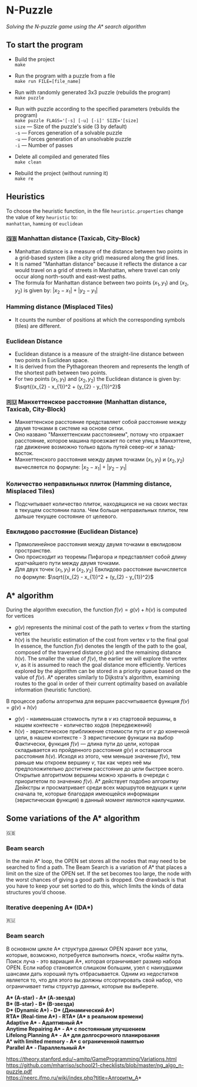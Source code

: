 # N-Puzzle
_Solving the N-puzzle game using the A* search algorithm_

## To start the program
- Build the project  
`make`  


- Run the program with a puzzle from a file  
`make run FILE=[file_name]`  


- Run with randomly generated 3x3 puzzle (rebuilds the program)  
`make puzzle`  


- Run with puzzle according to the specified parameters (rebuilds the program)  
`make puzzle FLAGS='[-s] [-u] [-i]' SIZE='[size]`  
`size` — Size of the puzzle's side (3 by default)  
`-s` — Forces generation of a solvable puzzle  
`-u` — Forces generation of an unsolvable puzzle  
`-i` — Number of passes


- Delete all compiled and generated files  
`make clean`  


- Rebuild the project (without running it)  
`make re`

## Heuristics
To choose the heuristic function, in the file `heuristic.properties` change the value of key `heuristic` to:  
`manhattan`, `hamming` or `euclidean`  

### :gb: Manhattan distance (Taxicab, City-Block)
- Manhattan distance is a measure of the distance between two points in a grid-based
system (like a city grid) measured along the grid lines.
- It is named "Manhattan distance" because it reflects the distance a car would travel on a
grid of streets in Manhattan, where travel can only occur along north-south and east-west paths.
- The formula for Manhattan distance between two points $`(x_{1}, y_{1})`$ and $`(x_{2}, y_{2})`$ is given by: $`|x_{2} - x_{1}| + |y_{2} - y_{1}|`$    
### Hamming distance (Misplaced Tiles)
- It counts the number of positions at which the corresponding symbols (tiles) are different.
### Euclidean Distance 
- Euclidean distance is a measure of the straight-line distance between two points in Euclidean space.
- It is derived from the Pythagorean theorem and represents the length of the shortest path between two points.
- For two points $`(x_{1}, y_{1})`$ and $`(x_{2}, y_{2})`$ the Euclidean distance is given by: $`\sqrt{(x_{2} - x_{1})^2 + (y_{2} - y_{1})^2}`$

### :ru: Манхеттенское расстояние (Manhattan distance, Taxicab, City-Block)
- Манхеттенское расстояние представляет собой расстояние между двумя точками в системе на основе сетки.
- Оно названо "Манхеттенским расстоянием", потому что отражает расстояние, которое машина проезжает по сетке улиц в Манхэттене, где движение возможно только вдоль путей север-юг и запад-восток.
- Манхеттенского расстояния между двумя точками $`(x_{1}, y_{1})`$ и $`(x_{2}, y_{2})`$ вычесляется по формуле: $`|x_{2} - x_{1}| + |y_{2} - y_{1}|`$
### Количество неправильных плиток (Hamming distance, Misplaced Tiles)
- Подсчитывает количество плиток, находящихся не на своих местах в текущем состоянии пазла. Чем больше неправильных плиток, тем дальше текущее состояние от целевого.
### Евклидово расстояние (Euclidean Distance)
- Прямолинейное расстояния между двумя точками в евклидовом пространстве.
- Оно происходит из теоремы Пифагора и представляет собой длину кратчайшего пути между двумя точками.
- Для двух точек $`(x_{1}, y_{1})`$ и $`(x_{2}, y_{2})`$ Евклидово расстояние вычисляется по формуле: $`\sqrt{(x_{2} - x_{1})^2 + (y_{2} - y_{1})^2}`$

## A* algorithm

During the algorithm execution, the function $`f(v)=g(v)+h(v)`$ is computed for vertices
- $`g(v)`$ represents the minimal cost of the path to vertex $`v`$ from the starting vertex
- $`h(v)`$ is the heuristic estimation of the cost from vertex $`v`$ to the final goal
In essence, the function $`f(v)`$ denotes the length of the path to the goal, composed of the traversed distance $`g(v)`$ and the remaining distance $`h(v)`$. The smaller the value of $`f(v)`$, the earlier we will explore the vertex $`v`$, as it is assumed to reach the goal distance more efficiently. Vertices explored by the algorithm can be stored in a priority queue based on the value of $`f(v)`$. A* operates similarly to Dijkstra's algorithm, examining routes to the goal in order of their current optimality based on available information (heuristic function).

В процессе работы алгоритма для вершин рассчитывается функция $`f(v)=g(v)+h(v)`$ 
- $`g(v)`$ - наименьшая стоимость пути в $`v`$ из стартовой вершины, в нашем контексте - количество ходов (передвежений)
- $`h(v)`$ - эвристическое приближение стоимости пути от $`v`$ до конечной цели, в нашем контексте - 3 эвристические функции на выбор
Фактически, функция $`f(v)`$ — длина пути до цели, которая складывается из пройденного расстояния $`g(v)`$ и оставшегося расстояния $`h(v)`$. Исходя из этого, чем меньше значение $`f(v)`$, тем раньше мы откроем вершину $`v`$, так как через неё мы предположительно достигнем расстояние до цели быстрее всего. Открытые алгоритмом вершины можно хранить в очереди с приоритетом по значению $`f(v)`$. А* действует подобно алгоритму Дейкстры и просматривает среди всех маршрутов ведущих к цели сначала те, которые благодаря имеющейся информации (эвристическая функция) в данный момент являются наилучшими.
  
## Some variations of the A* algorithm
:gb:  
### Beam search
In the main A* loop, the OPEN set stores all the nodes that may need to be searched to find a path. The Beam Search is a variation of A* that places a limit on the size of the OPEN set. If the set becomes too large, the node with the worst chances of giving a good path is dropped. One drawback is that you have to keep your set sorted to do this, which limits the kinds of data structures you’d choose.

### Iterative deepening A* (IDA*)


:ru:  
### Beam search
В основном цикле A* структура данных OPEN хранит все узлы, которые, возможно, потребуется выполнить поиск, чтобы найти путь. Поиск луча - это вариация A*, которая ограничивает размер набора OPEN. Если набор становится слишком большим, узел с наихудшими шансами дать хороший путь отбрасывается. Одним из недостатков является то, что для этого вы должны отсортировать свой набор, что ограничивает типы структур данных, которые вы выберете.









__A* (A-star) - A* (А-звезда)__  
__B* (B-star) - B* (B-звезда)__  
__D* (Dynamic A*) - D* (Динамический A*)__  
__RTA* (Real-time A*) - RTA* (A* в реальном времени)__  
__Adaptive A* - Адаптивный A*__  
__Anytime Repairing A* - A* с постоянным улучшением__  
__Lifelong Planning A* - A* для долгосрочного планирования__  
__A* with limited memory - A* с ограниченной памятью__  
__Parallel A* - Параллельный A*__



https://theory.stanford.edu/~amitp/GameProgramming/Variations.html  
https://github.com/mharriso/school21-checklists/blob/master/ng_algo_n-puzzle.pdf  
https://neerc.ifmo.ru/wiki/index.php?title=Алгоритм_A*  

